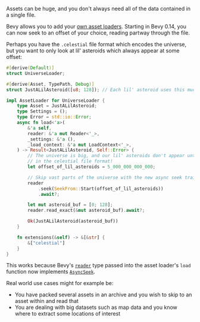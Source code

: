 <!-- Add AsyncSeek trait to Reader to be able to seek inside asset loaders -->
<!-- https://github.com/bevyengine/bevy/pull/12547 -->

Assets can be huge, and you don't always need all of the data contained in a single file.

Bevy allows you to add your [own asset loaders].
Starting in Bevy 0.14,  you can now seek to an offset of your choice, reading partway through the file.

Perhaps you have the `.celestial` file format which encodes the universe, but you want to only look at lil' asteroids which always appear at some offset:

```rust
#[derive(Default)]
struct UniverseLoader;

#[derive(Asset, TypePath, Debug)]
struct JustALilAsteroid([u8; 128]); // Each lil' asteroid uses this much data

impl AssetLoader for UniverseLoader {
    type Asset = JustALilAsteroid;
    type Settings = ();
    type Error = std::io::Error;
    async fn load<'a>(
        &'a self,
        reader: &'a mut Reader<'_>,
        _settings: &'a (),
        _load_context: &'a mut LoadContext<'_>,
    ) -> Result<JustALilAsteroid, Self::Error> {
        // The universe is big, and our lil' asteroids don't appear until this offset
        // in the celestial file format!
        let offset_of_lil_asteroids = 5_000_000_000_000;

        // Skip vast parts of the universe with the new async seek trait!
        reader
            .seek(SeekFrom::Start(offset_of_lil_asteroids))
            .await?;

        let mut asteroid_buf = [0; 128];
        reader.read_exact(&mut asteroid_buf).await?;

        Ok(JustALilAsteroid(asteroid_buf))
    }

    fn extensions(&self) -> &[&str] {
        &["celestial"]
    }
}
```

This works because Bevy's [`reader`] type passed into the asset loader's `load` function now implements [`AsyncSeek`].

Real world use cases might for example be:

- You have packed several assets in an archive and you wish to skip to an asset within and read that
- You are dealing with big datasets such as map data and you know where to extract some locations of interest

[own asset loaders]: https://github.com/bevyengine/bevy/blob/release-0.14.0/examples/asset/processing/asset_processing.rs
[`reader`]: https://docs.rs/bevy/0.14/bevy/asset/io/type.Reader.html
[`AsyncSeek`]: https://docs.rs/futures-io/latest/futures_io/trait.AsyncSeek.html
